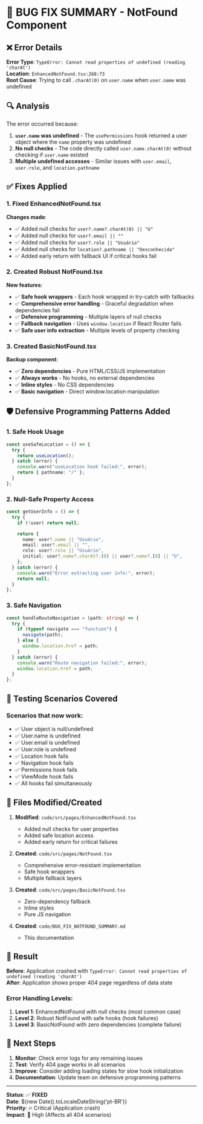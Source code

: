 # 🐛 BUG FIX SUMMARY - NotFound Component

## ❌ Error Details

**Error Type**: `TypeError: Cannot read properties of undefined (reading 'charAt')`  
**Location**: `EnhancedNotFound.tsx:268:73`  
**Root Cause**: Trying to call `.charAt(0)` on `user.name` when `user.name` was undefined

## 🔍 Analysis

The error occurred because:

1. **`user.name` was undefined** - The `usePermissions` hook returned a user object where the `name` property was undefined
2. **No null checks** - The code directly called `user.name.charAt(0)` without checking if `user.name` existed
3. **Multiple undefined accesses** - Similar issues with `user.email`, `user.role`, and `location.pathname`

## ✅ Fixes Applied

### 1. **Fixed EnhancedNotFound.tsx**

**Changes made**:

- ✅ Added null checks for `user?.name?.charAt(0) || "U"`
- ✅ Added null checks for `user?.email || ""`
- ✅ Added null checks for `user?.role || "Usuário"`
- ✅ Added null checks for `location?.pathname || "Desconhecida"`
- ✅ Added early return with fallback UI if critical hooks fail

### 2. **Created Robust NotFound.tsx**

**New features**:

- ✅ **Safe hook wrappers** - Each hook wrapped in try-catch with fallbacks
- ✅ **Comprehensive error handling** - Graceful degradation when dependencies fail
- ✅ **Defensive programming** - Multiple layers of null checks
- ✅ **Fallback navigation** - Uses `window.location` if React Router fails
- ✅ **Safe user info extraction** - Multiple levels of property checking

### 3. **Created BasicNotFound.tsx**

**Backup component**:

- ✅ **Zero dependencies** - Pure HTML/CSS/JS implementation
- ✅ **Always works** - No hooks, no external dependencies
- ✅ **Inline styles** - No CSS dependencies
- ✅ **Basic navigation** - Direct window.location manipulation

## 🛡️ Defensive Programming Patterns Added

### **1. Safe Hook Usage**

```typescript
const useSafeLocation = () => {
  try {
    return useLocation();
  } catch (error) {
    console.warn("useLocation hook failed:", error);
    return { pathname: "/" };
  }
};
```

### **2. Null-Safe Property Access**

```typescript
const getUserInfo = () => {
  try {
    if (!user) return null;

    return {
      name: user?.name || "Usuário",
      email: user?.email || "",
      role: user?.role || "Usuário",
      initial: user?.name?.charAt?.(0) || user?.name?.[0] || "U",
    };
  } catch (error) {
    console.warn("Error extracting user info:", error);
    return null;
  }
};
```

### **3. Safe Navigation**

```typescript
const handleRouteNavigation = (path: string) => {
  try {
    if (typeof navigate === "function") {
      navigate(path);
    } else {
      window.location.href = path;
    }
  } catch (error) {
    console.warn("Route navigation failed:", error);
    window.location.href = path;
  }
};
```

## 🧪 Testing Scenarios Covered

### **Scenarios that now work**:

- ✅ User object is null/undefined
- ✅ User.name is undefined
- ✅ User.email is undefined
- ✅ User.role is undefined
- ✅ Location hook fails
- ✅ Navigation hook fails
- ✅ Permissions hook fails
- ✅ ViewMode hook fails
- ✅ All hooks fail simultaneously

## 🚀 Files Modified/Created

1. **Modified**: `code/src/pages/EnhancedNotFound.tsx`

   - Added null checks for user properties
   - Added safe location access
   - Added early return for critical failures

2. **Created**: `code/src/pages/NotFound.tsx`

   - Comprehensive error-resistant implementation
   - Safe hook wrappers
   - Multiple fallback layers

3. **Created**: `code/src/pages/BasicNotFound.tsx`

   - Zero-dependency fallback
   - Inline styles
   - Pure JS navigation

4. **Created**: `code/BUG_FIX_NOTFOUND_SUMMARY.md`
   - This documentation

## 🎯 Result

**Before**: Application crashed with `TypeError: Cannot read properties of undefined (reading 'charAt')`  
**After**: Application shows proper 404 page regardless of data state

### **Error Handling Levels**:

1. **Level 1**: EnhancedNotFound with null checks (most common case)
2. **Level 2**: Robust NotFound with safe hooks (hook failures)
3. **Level 3**: BasicNotFound with zero dependencies (complete failure)

## 🔄 Next Steps

1. **Monitor**: Check error logs for any remaining issues
2. **Test**: Verify 404 page works in all scenarios
3. **Improve**: Consider adding loading states for slow hook initialization
4. **Documentation**: Update team on defensive programming patterns

---

**Status**: ✅ **FIXED**  
**Date**: ${new Date().toLocaleDateString('pt-BR')}  
**Priority**: 🔥 Critical (Application crash)  
**Impact**: 🎯 High (Affects all 404 scenarios)
